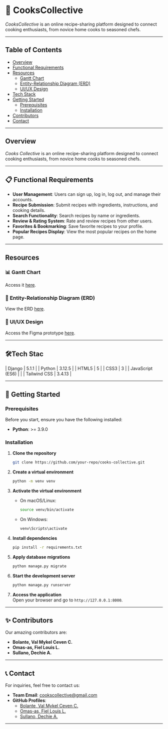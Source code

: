 # 🍳 **CooksCollective**  
*CooksCollective* is an online recipe-sharing platform designed to connect cooking enthusiasts, from novice home cooks to seasoned chefs.

---

## **Table of Contents**
- [Overview](#overview)
- [Functional Requirements](#functional-requirements)
- [Resources](#resources)
  - [Gantt Chart](#gantt-chart)
  - [Entity-Relationship Diagram (ERD)](#entity-relationship-diagram-erd)
  - [UI/UX Design](#uiux-design)
- [Tech Stack](#tech-stack)
- [Getting Started](#getting-started)
  - [Prerequisites](#prerequisites)
  - [Installation](#installation)
- [Contributors](#contributors)
- [Contact](#contact)

---

## **Overview**
*Cooks Collective* is an online recipe-sharing platform designed to connect cooking enthusiasts, from novice home cooks to seasoned chefs.

---

## 📋 **Functional Requirements**
- **User Management**: Users can sign up, log in, log out, and manage their accounts.
- **Recipe Submission**: Submit recipes with ingredients, instructions, and cooking details.
- **Search Functionality**: Search recipes by name or ingredients.
- **Review & Rating System**: Rate and review recipes from other users.
- **Favorites & Bookmarking**: Save favorite recipes to your profile.
- **Popular Recipes Display**: View the most popular recipes on the home page.

---

## **Resources**

### 📊 **Gantt Chart**
Access it [here](https://docs.google.com/spreadsheets/d/1b1wzarpbqBHiPhtYcHZBJfGKpjhJ1iyIiyJ1AtwXjX0/edit?usp=sharing).

### 📐 **Entity-Relationship Diagram (ERD)**
View the ERD [here](https://online.visual-paradigm.com/share.jsp?id=323735393236332d3131).

### 🎨 **UI/UX Design**
Access the Figma prototype [here](https://www.figma.com/design/xnHAttOxHgNQuuTlTIxOtG/CooksCollective?node-id=0-1&t=4LLQvR8jBZZn4ZHl-1).

---


## 🛠️Tech Stac

| Django | 5.1.1 |
| Python | 3.12.5 |
| HTML5 | 5 |
| CSS3 | 3 |
| JavaScript (ES6) |  |
| Tailwind CSS | 3.4.13 |


---

## 🚀 **Getting Started**

### **Prerequisites**
Before you start, ensure you have the following installed:
- **Python**: >= 3.9.0

### **Installation**

1. **Clone the repository**  
   ```bash
   git clone https://github.com/your-repo/cooks-collective.git
   ```

2. **Create a virtual environment**  
   ```bash
   python -m venv venv
   ```

3. **Activate the virtual environment**  
   - On macOS/Linux:  
     ```bash
     source venv/bin/activate
     ```  
   - On Windows:  
     ```bash
     venv\Scripts\activate
     ```

4. **Install dependencies**  
   ```bash
   pip install -r requirements.txt
   ```

5. **Apply database migrations**  
   ```bash
   python manage.py migrate
   ```

6. **Start the development server**  
   ```bash
   python manage.py runserver
   ```

7. **Access the application**  
   Open your browser and go to `http://127.0.0.1:8000`.

---

## ✨ **Contributors**
Our amazing contributors are:  
- **Bolante, Val Mykel Ceven C.**  
- **Omas-as, Fiel Louis L.**  
- **Sullano, Dechie A.**  

---

## 📞 **Contact**
For inquiries, feel free to contact us:  
- **Team Email**: cookscollective@gmail.com  
- **GitHub Profiles**:  
  - [Bolante, Val Mykel Ceven C.](#)  
  - [Omas-as, Fiel Louis L.](#)  
  - [Sullano, Dechie A.](#)

---
